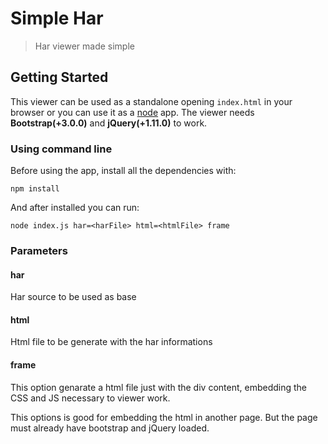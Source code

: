 # Simple Har
> Har viewer made simple

## Getting Started
This viewer can be used as a standalone opening `index.html` in your browser or you can use it as a [node](http://nodejs.org) app.
The viewer needs __Bootstrap(+3.0.0)__ and __jQuery(+1.11.0)__ to work.




### Using command line
Before using the app, install all the dependencies with:
```shell
npm install
```

And after installed you can run:
```shell
node index.js har=<harFile> html=<htmlFile> frame
```
### Parameters

#### har
Har source to be used as base

#### html
Html file to be generate with the har informations

#### frame
This option genarate a html file just with the div content, embedding the CSS and JS necessary to viewer work.

This options is good for embedding the html in another page. But the page must already have bootstrap and jQuery loaded.

